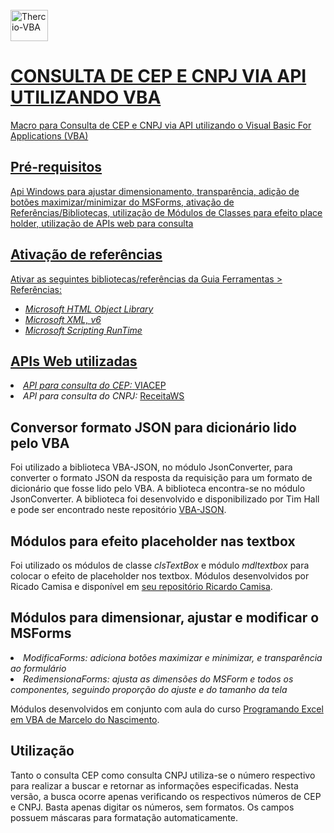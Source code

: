 <div style="display: inline_block"><br>
  <a href="https://instagram.com/thercior">
 <img align="center" alt="Thercio-VBA" height="50" width="60" src="https://cdn.icon-icons.com/icons2/2107/PNG/512/file_type_vba_icon_130097.png"> 
</div>

# **CONSULTA DE CEP E CNPJ VIA API UTILIZANDO VBA**

<div class = "text-justify"

Macro para Consulta de CEP e CNPJ via API utilizando o Visual Basic For Applications (VBA)

</div>

## **Pré-requisitos**


<div class = "text-justify"

Api Windows para ajustar dimensionamento, transparência, adição de botões maximizar/minimizar do MSForms, ativação de Referências/Bibliotecas, utilização de Módulos de Classes para efeito place holder, utilização de APIs web para consulta

</div>

## **Ativação de referências**

<div class = "text-justify"

Ativar as seguintes bibliotecas/referências da Guia Ferramentas > Referências:

  - *Microsoft HTML Object Library*
  - *Microsoft XML, v6*
  - *Microsoft Scripting RunTime*

</div>

## **APIs Web utilizadas**

<div class = "text-justify"

  - *API para consulta do CEP:* [VIACEP](https://viacep.com.br/)
  - *API para consulta do CNPJ:* [ReceitaWS](https://developers.receitaws.com.br/#/operations/queryCNPJFree)

</div>

## **Conversor formato JSON para dicionário lido pelo VBA**

<div class = "text-justify"

Foi utilizado a biblioteca VBA-JSON, no módulo JsonConverter, para converter o formato JSON da resposta da requisição para um formato de dicionário que fosse lido pelo VBA.
A biblioteca encontra-se no módulo JsonConverter.
A biblioteca foi desenvolvido e disponibilizado por Tim Hall e pode ser encontrado neste repositório [VBA-JSON](https://github.com/VBA-tools/VBA-JSON).

</div>

## **Módulos para efeito placeholder nas textbox**
Foi utilizado os módulos de classe *clsTextBox* e módulo *mdltextbox* para colocar o efeito de placeholder nos textbox.
Módulos desenvolvidos por Ricado Camisa e disponível em [seu repositório Ricardo Camisa](https://github.com/ricardocamisa/clsTextBox).

## **Módulos para dimensionar, ajustar e modificar o MSForms**

<div class = "text-justify"

  - *ModificaForms: adiciona botões maximizar e minimizar, e transparência ao formulário*
  - *RedimensionaForms: ajusta as dimensões do MSForm e todos os componentes, seguindo proporção do ajuste e do tamanho da tela*

Módulos desenvolvidos em conjunto com aula do curso [Programando Excel em VBA de Marcelo do Nascimento](https://go.hotmart.com/T74597698D).

</div>

## **Utilização**

<div class = "text-justify"

Tanto o consulta CEP como consulta CNPJ utiliza-se o número respectivo para realizar a buscar e retornar as informações especificadas.
Nesta versão, a busca ocorre apenas verificando os respectivos números de CEP e CNPJ.
Basta apenas digitar os números, sem formatos. Os campos possuem máscaras para formatação automaticamente.

</div>
